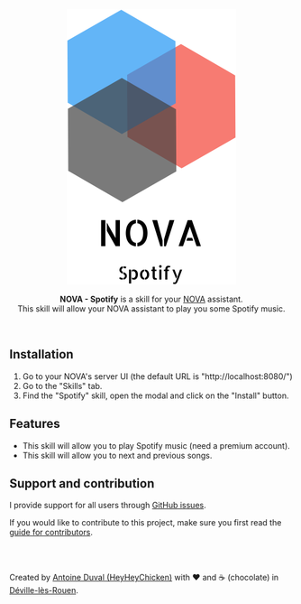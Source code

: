 <div align="center">
<a href="//nova-assistant.com" rel="nofollow">
<img src="https://github.com/HeyHeyChicken/NOVA-Spotify/blob/master/resources/nova-logo.svg" alt="NOVA" width="300">
</a>

**NOVA - Spotify** is a skill for your [NOVA](//github.com/HeyHeyChicken/NOVA) assistant.<br>
This skill will allow your NOVA assistant to play you some Spotify music.
</div>

<br>

## Installation

1) Go to your NOVA's server UI (the default URL is "http://localhost:8080/")
2) Go to the "Skills" tab.
3) Find the "Spotify" skill, open the modal and click on the "Install" button.

## Features

- This skill will allow you to play Spotify music (need a premium account).
- This skill will allow you to next and previous songs.

## Support and contribution

I provide support for all users through [GitHub issues](//github.com/HeyHeyChicken/NOVA-Spotify/issues).

If you would like to contribute to this project, make sure you first read the [guide for contributors](//github.com/HeyHeyChicken/NOVA/blob/master/CONTRIBUTING.md).

<br>
<br>

Created by [Antoine Duval (HeyHeyChicken)](//antoine.cuffel.fr) with ❤ and ☕ (chocolate) in [Déville-lès-Rouen](//en.wikipedia.org/wiki/Déville-lès-Rouen).
